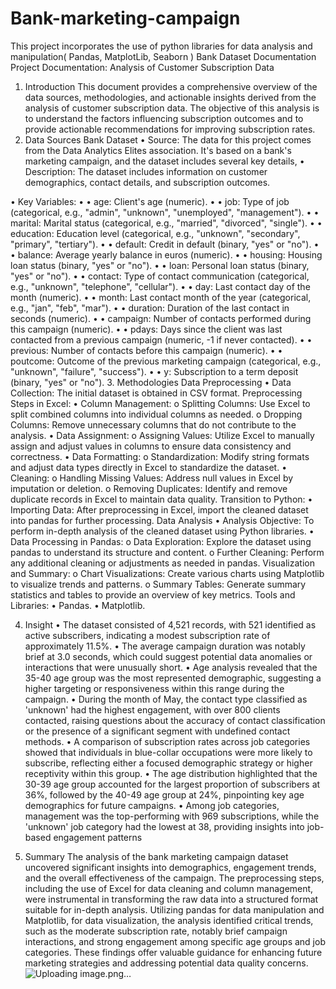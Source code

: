 # Bank-marketing-campaign
This project incorporates the use of python libraries for data analysis and manipulation( Pandas, MatplotLib, Seaborn ) 
Bank Dataset Documentation 
Project Documentation: Analysis of Customer Subscription Data
1. Introduction
This document provides a comprehensive overview of the data sources, methodologies, and actionable insights derived from the analysis of customer subscription data. The objective of this analysis is to understand the factors influencing subscription outcomes and to provide actionable recommendations for improving subscription rates.
2. Data Sources
 Bank Dataset
•	Source: The data for this project comes from the Data Analytics Elites association. It's based on a bank's marketing campaign, and the dataset includes several key details,
•	Description: The dataset includes information on customer demographics, contact details, and subscription outcomes.

•	Key Variables:
•	•  age: Client's age (numeric).
•	•  job: Type of job (categorical, e.g., "admin", "unknown", "unemployed", "management").
•	•  marital: Marital status (categorical, e.g., "married", "divorced", "single").
•	•  education: Education level (categorical, e.g., "unknown", "secondary", "primary", "tertiary").
•	•  default: Credit in default (binary, "yes" or "no").
•	•  balance: Average yearly balance in euros (numeric).
•	•  housing: Housing loan status (binary, "yes" or "no").
•	•  loan: Personal loan status (binary, "yes" or "no").
•	•  contact: Type of contact communication (categorical, e.g., "unknown", "telephone", "cellular").
•	•  day: Last contact day of the month (numeric).
•	•  month: Last contact month of the year (categorical, e.g., "jan", "feb", "mar").
•	•  duration: Duration of the last contact in seconds (numeric).
•	•  campaign: Number of contacts performed during this campaign (numeric).
•	•  pdays: Days since the client was last contacted from a previous campaign (numeric, -1 if never contacted).
•	•  previous: Number of contacts before this campaign (numeric).
•	•  poutcome: Outcome of the previous marketing campaign (categorical, e.g., "unknown", "failure", "success").
•	•  y: Subscription to a term deposit (binary, "yes" or "no").
3. Methodologies
 Data Preprocessing
•	Data Collection: The initial dataset is obtained in CSV format.
Preprocessing Steps in Excel:
•	Column Management:
o	Splitting Columns: Use Excel to split combined columns into individual columns as needed.
o	Dropping Columns: Remove unnecessary columns that do not contribute to the analysis.
•	Data Assignment:
o	Assigning Values: Utilize Excel to manually assign and adjust values in columns to ensure data consistency and correctness.
•	Data Formatting:
o	Standardization: Modify string formats and adjust data types directly in Excel to standardize the dataset.
•	Cleaning:
o	Handling Missing Values: Address null values in Excel by imputation or deletion.
o	Removing Duplicates: Identify and remove duplicate records in Excel to maintain data quality.
Transition to Python:
•	Importing Data: After preprocessing in Excel, import the cleaned dataset into pandas for further processing.
 Data Analysis
•	Analysis Objective: To perform in-depth analysis of the cleaned dataset using Python libraries.
•	Data Processing in Pandas:
o	Data Exploration: Explore the dataset using pandas to understand its structure and content.
o	Further Cleaning: Perform any additional cleaning or adjustments as needed in pandas.
Visualization and Summary:
o	Chart Visualizations: Create various charts using Matplotlib to visualize trends and patterns.
o	Summary Tables: Generate summary statistics and tables to provide an overview of key metrics.
Tools and Libraries:
•	Pandas. 
•	Matplotlib.

4. Insight 
•	The dataset consisted of 4,521 records, with 521 identified as active subscribers, indicating a modest subscription rate of approximately 11.5%.
•	The average campaign duration was notably brief at 3.0 seconds, which could suggest potential data anomalies or interactions that were unusually short.
•	Age analysis revealed that the 35-40 age group was the most represented demographic, suggesting a higher targeting or responsiveness within this range during the campaign.
•	During the month of May, the contact type classified as 'unknown' had the highest engagement, with over 800 clients contacted, raising questions about the accuracy of contact classification or the presence of a significant segment with undefined contact methods.
•	A comparison of subscription rates across job categories showed that individuals in blue-collar occupations were more likely to subscribe, reflecting either a focused demographic strategy or higher receptivity within this group.
•	The age distribution highlighted that the 30-39 age group accounted for the largest proportion of subscribers at 36%, followed by the 40-49 age group at 24%, pinpointing key age demographics for future campaigns.
•	Among job categories, management was the top-performing with 969 subscriptions, while the 'unknown' job category had the lowest at 38, providing insights into job-based engagement patterns

5.  Summary
The analysis of the bank marketing campaign dataset uncovered significant insights into demographics, engagement trends, and the overall effectiveness of the campaign. The preprocessing steps, including the use of Excel for data cleaning and column management, were instrumental in transforming the raw data into a structured format suitable for in-depth analysis. Utilizing pandas for data manipulation and Matplotlib, for data visualization, the analysis identified critical trends, such as the moderate subscription rate, notably brief campaign interactions, and strong engagement among specific age groups and job categories. These findings offer valuable guidance for enhancing future marketing strategies and addressing potential data quality concerns.
![Uploading image.png…]()
